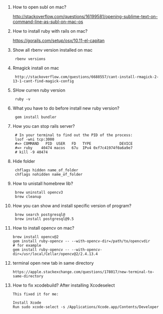 1. How to open subl on mac?

    http://stackoverflow.com/questions/16199581/opening-sublime-text-on-command-line-as-subl-on-mac-os

2. How to install ruby with rails on mac?
    
    https://gorails.com/setup/osx/10.11-el-capitan

3. Show all rbenv version installed on mac
    
        rbenv versions
5. Rmagick install on mac
        
        http://stackoverflow.com/questions/6688557/cant-install-rmagick-2-13-1-cant-find-magick-config
4. SHow curren ruby version 
    
        ruby -v
5. What you have to do before install new ruby version?
    
        gem install bundler
6. How you can stop rails server?
        
        
        # In your terminal to find out the PID of the process:
        lsof -wni tcp:3000
        #=> COMMAND   PID  USER   FD   TYPE             DEVICE
        #=> ruby    40474 macos   67u  IPv4 0xf7c41974f0a6a9e7
        # kill -9 40474

7. Hide folder
        
        chflags hidden name_of_folder
        chflags nohidden name_of_folder
8. How to unistall homebrew lib?
        
        brew uninstall opencv3
        brew cleanup
9. How you can show and install specific version of program?
        
        brew search postgresql@
        brew install postgresql@9.5
        
10. How to install opencv on mac?
        
        brew install opencv@2
        gem install ruby-opencv -- --with-opencv-dir=/path/to/opencvdir
        # for example
        gem install ruby-opencv -- --with-opencv-dir=/usr/local/Cellar/opencv@2/2.4.13.4
11. terminal open new tab in same directory
        
        https://apple.stackexchange.com/questions/178017/new-terminal-to-same-directory
12. How to fix xcodebuild? After installing Xcodeselect
        
        This fixed it for me:

        Install Xcode
        Run sudo xcode-select -s /Applications/Xcode.app/Contents/Developer
